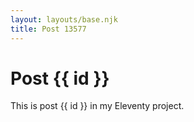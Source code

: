 ```yaml
---
layout: layouts/base.njk
title: Post 13577
---
```


# Post {{ id }}

This is post {{ id }} in my Eleventy project.
